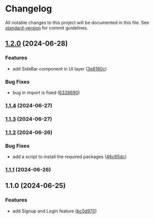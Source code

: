 # Changelog

All notable changes to this project will be documented in this file. See [standard-version](https://github.com/conventional-changelog/standard-version) for commit guidelines.

## [1.2.0](https://github.com/Nishant040305/HorizanArcInvestment/compare/v1.1.5...v1.2.0) (2024-06-28)


### Features

* add SideBar component in UI layer ([3e8180c](https://github.com/Nishant040305/HorizanArcInvestment/commit/3e8180cd51a32403857e7d6625e1cecc1aeb3f88))


### Bug Fixes

* bug in import is fixed ([6328690](https://github.com/Nishant040305/HorizanArcInvestment/commit/632869004a984e9527f70783cba421148066139c))

### [1.1.4](https://github.com/Nishant040305/HorizanArcInvestment/compare/v1.1.3...v1.1.4) (2024-06-27)

### [1.1.3](https://github.com/Nishant040305/HorizanArcInvestment/compare/v1.1.2...v1.1.3) (2024-06-27)

### [1.1.2](https://github.com/Nishant040305/HorizanArcInvestment/compare/v1.1.1...v1.1.2) (2024-06-26)


### Bug Fixes

* add a script to install the required packages ([46c65dc](https://github.com/Nishant040305/HorizanArcInvestment/commit/46c65dcf70506886b991a9cdee234cbedddcfb37))

### [1.1.1](https://github.com/Nishant040305/HorizanArcInvestment/compare/v1.1.0...v1.1.1) (2024-06-26)

## 1.1.0 (2024-06-25)


### Features

* add Signup and Login feature ([bc0d970](https://github.com/Nishant040305/HorizanArcInvestment/commit/bc0d9709d9028bf386e6d2e0148b73cf9754bc94))